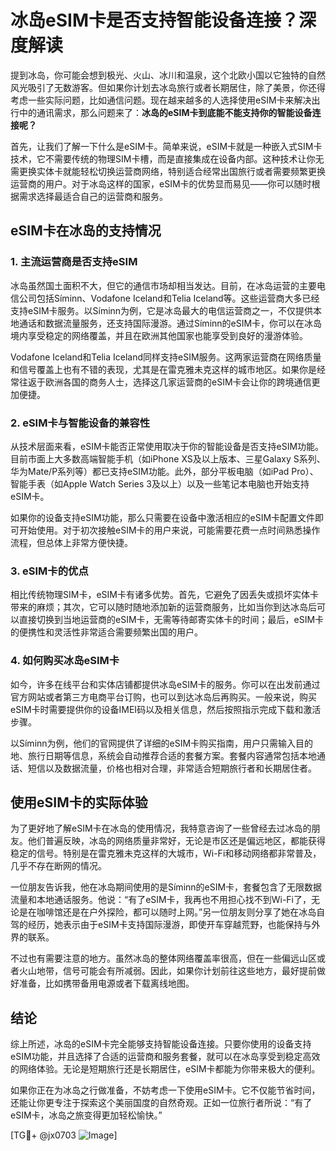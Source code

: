 # 冰岛eSIM卡是否支持智能设备连接？深度解读

提到冰岛，你可能会想到极光、火山、冰川和温泉，这个北欧小国以它独特的自然风光吸引了无数游客。但如果你计划去冰岛旅行或者长期居住，除了美景，你还得考虑一些实际问题，比如通信问题。现在越来越多的人选择使用eSIM卡来解决出行中的通讯需求，那么问题来了：**冰岛的eSIM卡到底能不能支持你的智能设备连接呢？**

首先，让我们了解一下什么是eSIM卡。简单来说，eSIM卡就是一种嵌入式SIM卡技术，它不需要传统的物理SIM卡槽，而是直接集成在设备内部。这种技术让你无需更换实体卡就能轻松切换运营商网络，特别适合经常出国旅行或者需要频繁更换运营商的用户。对于冰岛这样的国家，eSIM卡的优势显而易见——你可以随时根据需求选择最适合自己的运营商和服务。

## eSIM卡在冰岛的支持情况

### 1. **主流运营商是否支持eSIM**
冰岛虽然国土面积不大，但它的通信市场却相当发达。目前，在冰岛运营的主要电信公司包括Síminn、Vodafone Iceland和Telia Iceland等。这些运营商大多已经支持eSIM卡服务。以Síminn为例，它是冰岛最大的电信运营商之一，不仅提供本地通话和数据流量服务，还支持国际漫游。通过Síminn的eSIM卡，你可以在冰岛境内享受稳定的网络覆盖，并且在欧洲其他国家也能享受到良好的漫游体验。

Vodafone Iceland和Telia Iceland同样支持eSIM服务。这两家运营商在网络质量和信号覆盖上也有不错的表现，尤其是在雷克雅未克这样的城市地区。如果你是经常往返于欧洲各国的商务人士，选择这几家运营商的eSIM卡会让你的跨境通信更加便捷。

### 2. **eSIM卡与智能设备的兼容性**
从技术层面来看，eSIM卡能否正常使用取决于你的智能设备是否支持eSIM功能。目前市面上大多数高端智能手机（如iPhone XS及以上版本、三星Galaxy S系列、华为Mate/P系列等）都已支持eSIM功能。此外，部分平板电脑（如iPad Pro）、智能手表（如Apple Watch Series 3及以上）以及一些笔记本电脑也开始支持eSIM卡。

如果你的设备支持eSIM功能，那么只需要在设备中激活相应的eSIM卡配置文件即可开始使用。对于初次接触eSIM卡的用户来说，可能需要花费一点时间熟悉操作流程，但总体上非常方便快捷。

### 3. **eSIM卡的优点**
相比传统物理SIM卡，eSIM卡有诸多优势。首先，它避免了因丢失或损坏实体卡带来的麻烦；其次，它可以随时随地添加新的运营商服务，比如当你到达冰岛后可以直接切换到当地运营商的eSIM卡，无需等待邮寄实体卡的时间；最后，eSIM卡的便携性和灵活性非常适合需要频繁出国的用户。

### 4. **如何购买冰岛eSIM卡**
如今，许多在线平台和实体店铺都提供冰岛eSIM卡的服务。你可以在出发前通过官方网站或者第三方电商平台订购，也可以到达冰岛后再购买。一般来说，购买eSIM卡时需要提供你的设备IMEI码以及相关信息，然后按照指示完成下载和激活步骤。

以Síminn为例，他们的官网提供了详细的eSIM卡购买指南，用户只需输入目的地、旅行日期等信息，系统会自动推荐合适的套餐方案。套餐内容通常包括本地通话、短信以及数据流量，价格也相对合理，非常适合短期旅行者和长期居住者。

## 使用eSIM卡的实际体验

为了更好地了解eSIM卡在冰岛的使用情况，我特意咨询了一些曾经去过冰岛的朋友。他们普遍反映，冰岛的网络质量非常好，无论是市区还是偏远地区，都能获得稳定的信号。特别是在雷克雅未克这样的大城市，Wi-Fi和移动网络都非常普及，几乎不存在断网的情况。

一位朋友告诉我，他在冰岛期间使用的是Síminn的eSIM卡，套餐包含了无限数据流量和本地通话服务。他说：“有了eSIM卡，我再也不用担心找不到Wi-Fi了，无论是在咖啡馆还是在户外探险，都可以随时上网。”另一位朋友则分享了她在冰岛自驾的经历，她表示由于eSIM卡支持国际漫游，即使开车穿越荒野，也能保持与外界的联系。

不过也有需要注意的地方。虽然冰岛的整体网络覆盖率很高，但在一些偏远山区或者火山地带，信号可能会有所减弱。因此，如果你计划前往这些地方，最好提前做好准备，比如携带备用电源或者下载离线地图。

## 结论

综上所述，冰岛的eSIM卡完全能够支持智能设备连接。只要你使用的设备支持eSIM功能，并且选择了合适的运营商和服务套餐，就可以在冰岛享受到稳定高效的网络体验。无论是短期旅行还是长期居住，eSIM卡都能为你带来极大的便利。

如果你正在为冰岛之行做准备，不妨考虑一下使用eSIM卡。它不仅能节省时间，还能让你更专注于探索这个美丽国度的自然奇观。正如一位旅行者所说：“有了eSIM卡，冰岛之旅变得更加轻松愉快。”

[TG💪+ @jx0703 ![Image](https://github.com/user-attachments/assets/dbca1d08-cadb-493c-b0ec-ad6f7a83f270)]